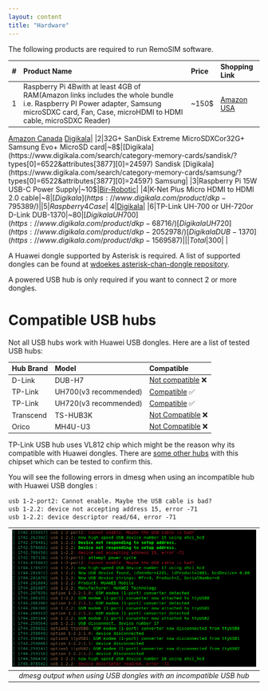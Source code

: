 ```yaml
---
layout: content
title: "Hardware"
---
```

The following products are required to run RemoSIM software.

|\#|Product Name|Price|Shopping Link|
|:----|:----|:----|:----|
|1|Raspberry Pi 4Bwith at least 4GB of RAM(Amazon links includes the whole bundle i.e. Raspberry PI Power adapter, Samsung microSDXC card, Fan, Case, microHDMI to HDMI cable, microSDXC Reader)|~150$|[Amazon USA](https://www.amazon.com/dp/B08B6G2RFG/)
[Amazon Canada](https://www.amazon.ca/dp/B09Q4TQBSZ/)
[Digikala](https://www.digikala.com/product/dkp-2023121/)|
|2|32G+ SanDisk Extreme MicroSDXCor32G+ Samsung Evo+ MicroSD card|~8$|[Digikala](https://www.digikala.com/search/category-memory-cards/sandisk/?types[0]=6522&attributes[3877][0]=24597) Sandisk
[Digikala](https://www.digikala.com/search/category-memory-cards/samsung/?types[0]=6522&attributes[3877][0]=24597) Samsung|
|3|Raspberry Pi 15W USB-C Power Supply|~10$|[](https://www.digikala.com/product/dkp-6543154)[Bir-Robotic](https://www.digikala.com/product/dkp-6543154)|
|4|K-Net Plus Micro HDMI to HDMI 2.0 cable|~8$|[Digikala](https://www.digikala.com/product/dkp-795389/)|
|5|Raspberry 4 Case|~4$|[Digikala](https://www.digikala.com/product/dkp-2158556/)|
|6|TP-Link UH-700 or UH-720or D-Link DUB-1370|~80$|[Digikala UH700](https://www.digikala.com/product/dkp-68716/)
[Digikala UH720](https://www.digikala.com/product/dkp-2052978/)
[Digikala DUB-1370](https://www.digikala.com/product/dkp-1569587)|
| |Total|300$| |

A Huawei dongle supported by Asterisk is required. A list of supported dongles can be found at [wdoekes asterisk-chan-dongle repository](https://github.com/wdoekes/asterisk-chan-dongle).

A powered USB hub is only required if you want to connect 2 or more dongles.

# Compatible USB hubs
Not all USB hubs work with Huawei USB dongles. Here are a list of tested USB hubs:

|Hub Brand|Model|Compatible|
|:----|:----|:----|
|D-Link|DUB-H7|[Not compatible](https://www.dlink.com/en/products/dub-h7-7-port-usb-20-hub) ❌|
|TP-Link|UH700(v3 recommended)|[Compatible](https://www.tp-link.com/uk/home-networking/computer-accessory/uh700/) ✅|
|TP-Link|UH720(v3 recommended)|[Compatible](https://www.tp-link.com/uk/home-networking/computer-accessory/uh720/) ✅|
|Transcend|TS-HUB3K|[Not Compatible](https://www.transcend-info.com/Products/No-402) ❌|
|Orico|MH4U-U3|[ Not Compatible](https://www.orico.cc/usmobile/product/detail/id/3307) ❌|

TP-Link USB hub uses VL812 chip which might be the reason why its compatible with Huawei dongles. There are [some other hubs](https://www.google.com/search?q=site%3Aorico.cc+VL812) with this chipset which can be tested to confirm this.

You will see the following errors in dmesg when using an incompatible hub with Huawei USB dongles :

```
usb 1-2-port2: Cannot enable. Maybe the USB cable is bad?
usb 1-2.2: device not accepting address 15, error -71
usb 1-2.2: device descriptor read/64, error -71
```

|![Incompatible USB Hub](/assets/img/Incompatible-USB-Hub.png)|
|:--:| 
|*dmesg output when using USB dongles with an incompatible USB hub*|